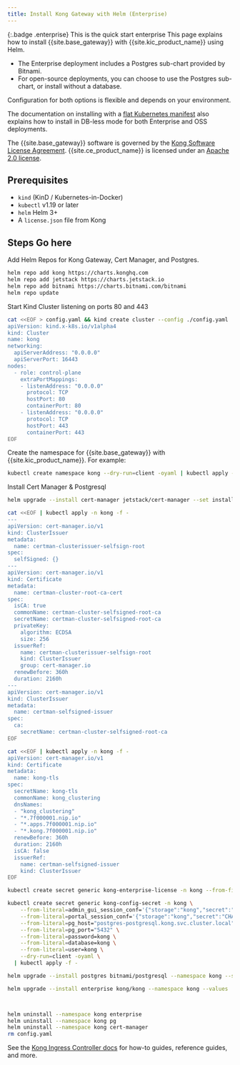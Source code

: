 ```yaml
---
title: Install Kong Gateway with Helm (Enterprise)
---
```

{:.badge .enterprise}
This is the quick start enterprise
This page explains how to install {{site.base_gateway}} with {{site.kic_product_name}} using Helm.

* The Enterprise deployment includes a Postgres sub-chart provided by Bitnami.
* For open-source deployments, you can choose to use the Postgres sub-chart, or install without a database.

Configuration for both options is flexible and depends on your environment.

The documentation on installing with a [flat Kubernetes manifest](/gateway/{{page.kong_version}}/install-and-run/kubernetes) also explains how to install in DB-less mode for both Enterprise and OSS deployments.

The {{site.base_gateway}} software is governed by the
[Kong Software License Agreement](https://konghq.com/kongsoftwarelicense/).
{{site.ce_product_name}} is licensed under an
[Apache 2.0 license](https://github.com/Kong/kong/blob/master/LICENSE).

## Prerequisites

- `kind` (KinD / Kubernetes-in-Docker)
- `kubectl` v1.19 or later
- `helm` Helm 3+
- A `license.json` file from Kong

## Steps Go here

Add Helm Repos for Kong Gateway, Cert Manager, and Postgres.
```sh
helm repo add kong https://charts.konghq.com
helm repo add jetstack https://charts.jetstack.io
helm repo add bitnami https://charts.bitnami.com/bitnami
helm repo update
```


Start Kind Cluster listening on ports 80 and 443
```sh
cat <<EOF > config.yaml && kind create cluster --config ./config.yaml
apiVersion: kind.x-k8s.io/v1alpha4
kind: Cluster
name: kong
networking:
  apiServerAddress: "0.0.0.0"
  apiServerPort: 16443
nodes:
  - role: control-plane
    extraPortMappings:
    - listenAddress: "0.0.0.0"
      protocol: TCP
      hostPort: 80
      containerPort: 80
    - listenAddress: "0.0.0.0"
      protocol: TCP
      hostPort: 443
      containerPort: 443
EOF
```

Create the namespace for {{site.base_gateway}} with {{site.kic_product_name}}. For example:

```sh
kubectl create namespace kong --dry-run=client -oyaml | kubectl apply -f -
```

Install Cert Manager & Postgresql

```sh
helm upgrade --install cert-manager jetstack/cert-manager --set installCRDs=true --namespace kong
```

```sh
cat <<EOF | kubectl apply -n kong -f -
---
apiVersion: cert-manager.io/v1
kind: ClusterIssuer
metadata:
  name: certman-clusterissuer-selfsign-root
spec:
  selfSigned: {}
---
apiVersion: cert-manager.io/v1
kind: Certificate
metadata:
  name: certman-cluster-root-ca-cert
spec:
  isCA: true
  commonName: certman-cluster-selfsigned-root-ca
  secretName: certman-cluster-selfsigned-root-ca
  privateKey:
    algorithm: ECDSA
    size: 256
  issuerRef:
    name: certman-clusterissuer-selfsign-root
    kind: ClusterIssuer
    group: cert-manager.io
  renewBefore: 360h
  duration: 2160h
---
apiVersion: cert-manager.io/v1
kind: ClusterIssuer
metadata:
  name: certman-selfsigned-issuer
spec:
  ca:
    secretName: certman-cluster-selfsigned-root-ca
EOF
```


```sh
cat <<EOF | kubectl apply -n kong -f -
apiVersion: cert-manager.io/v1
kind: Certificate
metadata:
  name: kong-tls
spec:
  secretName: kong-tls
  commonName: kong_clustering
  dnsNames:
  - "kong_clustering"
  - "*.7f000001.nip.io"
  - "*.apps.7f000001.nip.io"
  - "*.kong.7f000001.nip.io"
  renewBefore: 360h
  duration: 2160h
  isCA: false
  issuerRef:
    name: certman-selfsigned-issuer
    kind: ClusterIssuer
EOF
```

```sh
kubectl create secret generic kong-enterprise-license -n kong --from-file=license=license.json --dry-run=client -oyaml | kubectl apply -n kong -f -
```

```sh
kubectl create secret generic kong-config-secret -n kong \
    --from-literal=admin_gui_session_conf='{"storage":"kong","secret":"CHANGEME-secret-salt","cookie_name":"admin_session","cookie_samesite":"off","cookie_secure":false}' \
    --from-literal=portal_session_conf='{"storage":"kong","secret":"CHANGEME-secret-salt","cookie_name":"portal_session","cookie_samesite":"off","cookie_secure":false}' \
    --from-literal=pg_host="postgres-postgresql.kong.svc.cluster.local" \
    --from-literal=pg_port="5432" \
    --from-literal=password=kong \
    --from-literal=database=kong \
    --from-literal=user=kong \
    --dry-run=client -oyaml \
  | kubectl apply -f -
```

```sh
helm upgrade --install postgres bitnami/postgresql --namespace kong --set auth.database=kong --set auth.username=kong --set auth.password=kong
```

```sh
helm upgrade --install enterprise kong/kong --namespace kong --values ./app/gateway/2.8.x/helm/values/quickstart-enterprise.yaml
```

```sh
```

```sh
```

```sh
helm uninstall --namespace kong enterprise
helm uninstall --namespace kong pg
helm uninstall --namespace kong cert-manager
rm config.yaml
```

See the [Kong Ingress Controller docs](/kubernetes-ingress-controller/) for  how-to guides, reference guides, and more.
